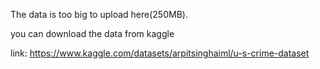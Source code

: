 The data is too big to upload here(250MB).

you can download the data from kaggle

link: https://www.kaggle.com/datasets/arpitsinghaiml/u-s-crime-dataset
